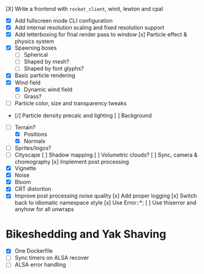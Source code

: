 [X] Write a frontend with `rocket_client`, winit, lewton and cpal
  - [X] Add fullscreen mode CLI configuration
  - [X] Add internal resolution scaling and fixed resolution support
  - [X] Add letterboxing for final render pass to window
[x] Particle effect & physics system
  - [x] Spawning boxes
    - [ ] Spherical
    - [ ] Shaped by mesh?
    - [ ] Shaped by font glyphs?
  - [x] Basic particle rendering
  - [x] Wind field
    - [x] Dynamic wind field
    - [ ] Grass?
  - [ ] Particle color, size and transparency tweaks
  - [/] Particle density precalc and lighting
[ ] Background
  - [ ] Terrain?
    - [x] Positions
    - [x] Normals
  - [ ] Sprites/logos?
  - [ ] Cityscape
[ ] Shadow mapping
[ ] Volumetric clouds?
[ ] Sync, camera & choreography
[x] Implement post processing
  - [x] Vignette
  - [x] Noise
  - [x] Bloom
  - [x] CRT distortion
  - [x] Improve post processing noise quality
[x] Add proper logging
[x] Switch back to idiomatic namespace style
[x] Use Error::\*;
[ ] Use thiserror and anyhow for all unwraps

# Bikeshedding and Yak Shaving
- [X] One Dockerfile
- [ ] Sync timers on ALSA recover
- [ ] ALSA error handling
